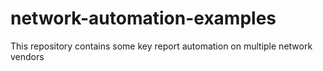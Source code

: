 # network-automation-examples
This repository contains some key report automation on multiple network vendors 

